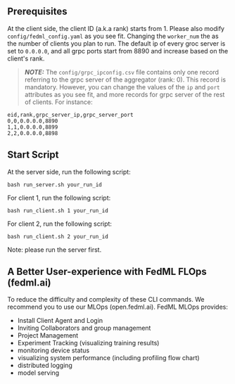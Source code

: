
## Prerequisites
At the client side, the client ID (a.k.a rank) starts from 1. 
Please also modify `config/fedml_config.yaml` as you see fit. Changing the `worker_num` the as the number of clients you plan to run.
The default ip of every groc server is set to `0.0.0.0`, and all grpc ports start from 8890 and increase based on the client's rank.

> **_NOTE:_** 
> The `config/grpc_ipconfig.csv` file contains only one record referring to the grpc server of 
> the aggregator (rank: 0). This record is mandatory. However, you can change the values of the `ip` and `port` 
> attributes as you see fit, and more records for grpc server of the rest of clients. For instance:
```
eid,rank,grpc_server_ip,grpc_server_port
0,0,0.0.0.0,8890
1,1,0.0.0.0,8899
2,2,0.0.0.0,8898
```

## Start Script

At the server side, run the following script:
```
bash run_server.sh your_run_id
```

For client 1, run the following script:
```
bash run_client.sh 1 your_run_id
```
For client 2, run the following script:
```
bash run_client.sh 2 your_run_id
```
Note: please run the server first.

## A Better User-experience with FedML FLOps (fedml.ai)
To reduce the difficulty and complexity of these CLI commands. We recommend you to use our MLOps (open.fedml.ai).
FedML MLOps provides:
- Install Client Agent and Login
- Inviting Collaborators and group management
- Project Management
- Experiment Tracking (visualizing training results)
- monitoring device status
- visualizing system performance (including profiling flow chart)
- distributed logging
- model serving